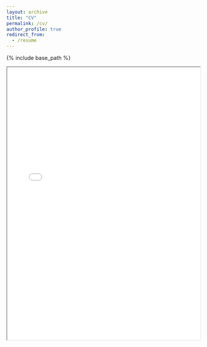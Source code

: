```yaml
---
layout: archive
title: "CV"
permalink: /cv/
author_profile: true
redirect_from:
  - /resume
---
```


{% include base_path %}
<div style="position:relative; width:100%; height:0px; padding-bottom:141.4%;">
    <iframe style="position:absolute; left:0; top:0; width:100%; height:100%"
        src="/files/CV_Yao Ge 20230311v2.pdf">
    </iframe>
</div>